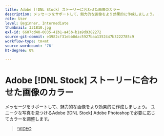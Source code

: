 ```yaml
---
title: Adobe [!DNL Stock] ストーリーに合わせた画像のカラー
description: メッセージをサポートして、魅力的な画像をより効果的に作成しましょう。 ユニークな写真を見つけるAdobe [!DNL Stock] Adobe Photoshopで必要に応じてカラーを調整します
role: User
level: Beginner, Intermediate
thumbnail: 331810.jpg
exl-id: 6607cd40-0035-41b1-a45b-b1a9d9382272
source-git-commit: e3982cf31ebb0dac5927baa1352447b3222785c9
workflow-type: tm+mt
source-wordcount: '76'
ht-degree: 0%

---
```


# Adobe [!DNL Stock] ストーリーに合わせた画像のカラー

メッセージをサポートして、魅力的な画像をより効果的に作成しましょう。 ユニークな写真を見つけるAdobe [!DNL Stock] Adobe Photoshopで必要に応じてカラーを調整します。

>[!VIDEO](https://video.tv.adobe.com/v/331810?hidetitle=true)
